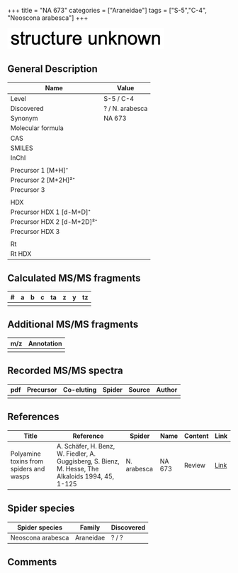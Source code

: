 +++
title = "NA 673"
categories = ["Araneidae"]
tags = ["S-5","C-4",
"Neoscona arabesca"]
+++

![](/img/2.png)

## General Description

| Name                       | Value           |
|----------------------------|-----------------|
| Level                      | S-5 / C-4             |
| Discovered                 | ? / N. arabesca |
| Synonym                    | NA 673          |
| Molecular formula          |                 |
| CAS                        |                 |
| SMILES |   |
| InChI  |   |
|                            |                 |
| Precursor 1 [M+H]⁺         |                 |
| Precursor 2 [M+2H]²⁺       |                 |
| Precursor 3                |                 |
|                            |                 |
| HDX                        |                 |
| Precursor HDX 1 [d-M+D]⁺   |                 |
| Precursor HDX 2 [d-M+2D]²⁺ |                 |
| Precursor HDX 3            |                 |
|                            |                 |
| Rt                         |                 |
| Rt HDX                     |                 |

## Calculated MS/MS fragments

| # | a | b | c | ta | z | y | tz |
|---|---|---|---|----|---|---|----|
|   |   |   |   |    |   |   |    |

## Additional MS/MS fragments

| m/z | Annotation |
|-----|------------|
|     |            |

## Recorded MS/MS spectra

| pdf | Precursor | Co-eluting | Spider | Source | Author |
|-----|-----------|------------|--------|--------|--------|
|     |           |            |        |        |        |

## References

| Title                                                                                     | Reference                                                                                         | Spider     | Name   | Content          | Link                                                  |
|-------------------------------------------------------------------------------------------|---------------------------------------------------------------------------------------------------|------------|--------|------------------|-------------------------------------------------------|
| Polyamine toxins from spiders and wasps                                                              | A. Schäfer, H. Benz, W. Fiedler, A. Guggisberg, S. Bienz, M. Hesse, The Alkaloids 1994, 45, 1-125             | N. arabesca  | NA 673  | Review                           | [Link](https://doi.org/10.1016/S0099-9598(08)60276-X) |

## Spider species

| Spider species    | Family    | Discovered |
|-------------------|-----------|------------|
| Neoscona arabesca | Araneidae | ? / ?      |

## Comments
